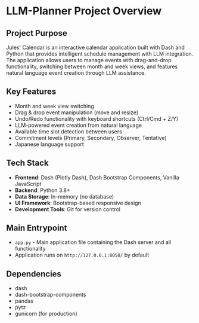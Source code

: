 # LLM-Planner Project Overview

## Project Purpose
Jules' Calendar is an interactive calendar application built with Dash and Python that provides intelligent schedule management with LLM integration. The application allows users to manage events with drag-and-drop functionality, switching between month and week views, and features natural language event creation through LLM assistance.

## Key Features
- Month and week view switching
- Drag & drop event manipulation (move and resize)
- Undo/Redo functionality with keyboard shortcuts (Ctrl/Cmd + Z/Y)
- LLM-powered event creation from natural language
- Available time slot detection between users
- Commitment levels (Primary, Secondary, Observer, Tentative)
- Japanese language support

## Tech Stack
- **Frontend**: Dash (Plotly Dash), Dash Bootstrap Components, Vanilla JavaScript
- **Backend**: Python 3.8+
- **Data Storage**: In-memory (no database)
- **UI Framework**: Bootstrap-based responsive design
- **Development Tools**: Git for version control

## Main Entrypoint
- `app.py` - Main application file containing the Dash server and all functionality
- Application runs on `http://127.0.0.1:8050/` by default

## Dependencies
- dash
- dash-bootstrap-components  
- pandas
- pytz
- gunicorn (for production)
